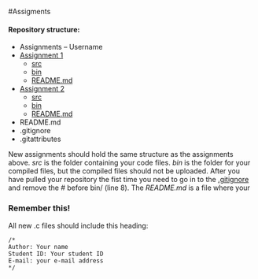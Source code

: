 #Assigments

#### Repository structure:
-	Assignments – Username
  -	[Assignment 1](Assignment_1)
    -	[src](Assignment_1/src)
    -	[bin](Assignment_1/bin)
    -	[README.md](Assignment_1/README.md)
  -	[Assignment 2](Assignment_2)
    -	[src](Assignment_2/src)
    -	[bin](Assignment_2/bin)
    -	[README.md](Assignment_2/README.md)
-	README.md
-	.gitignore
-	.gitattributes

New assignments should hold the same structure as the assignments above.
*src* is the folder containing your code files.
*bin* is the folder for your compiled files, but the compiled files should not be uploaded.
After you have pulled your repository the fist time you need to go in to the [.gitignore](.gitignore) and remove the # before bin/ (line 8).
The *README.md* is a file where your 

### Remember this!
All new .c files should include this heading:
```
/*
Author: Your name
Student ID: Your student ID
E-mail: your e-mail address
*/

```

